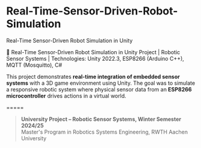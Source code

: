 # Real-Time-Sensor-Driven-Robot-Simulation
Real-Time Sensor-Driven Robot Simulation in Unity



🦾 Real-Time Sensor-Driven Robot Simulation in Unity
Project | Robotic Sensor Systems |
Technologies: Unity 2022.3, ESP8266 (Arduino C++), MQTT (Mosquitto), C#

This project demonstrates **real-time integration of embedded sensor systems** with a 3D game environment using Unity. The goal was to simulate a responsive robotic system where physical sensor data from an **ESP8266 microcontroller** drives actions in a virtual world.



=====


> **University Project – Robotic Sensor Systems, Winter Semester 2024/25**  
> Master's Program in Robotics Systems Engineering, RWTH Aachen University
